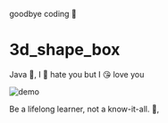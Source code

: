 goodbye coding 👋
# 3d_shape_box

Java 💩, I 🤬 hate you but I 😘 love you

![demo](./docs/demo.gif)


<!-- INSPIRATIONAL_QUOTE_START -->
Be a lifelong learner, not a know-it-all.
👀,
<!-- INSPIRATIONAL_QUOTE_END -->
